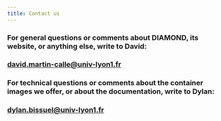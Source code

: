 ```yaml
---
title: Contact us
---
```


<div class= "row text-center justify-content-center">

<div class="col-xl-12">

<h3>
    For general questions or comments about DIAMOND, its website, or anything else, write to David:
</h3>
<h3>
    <a class="contact-mailto" href="mailto:david.martin-calle@univ-lyon1.fr">david.martin-calle@univ-lyon1.fr</a>
</h3>

</div>
<div class="col-xl-12">

<h3>
    For technical questions or comments about the container images we offer, or about the documentation, write to Dylan:
</h3>
<h3>
    <a class="contact-mailto" href="mailto:dylan.bissuel@univ-lyon1.fr">dylan.bissuel@univ-lyon1.fr</a>
</h3>

</div>

</div>

